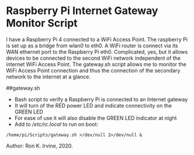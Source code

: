 # Raspberry Pi Internet Gateway Monitor Script
I have a Raspberry Pi 4 connected to a WiFi Access Point. The raspberry Pi is set up as a bridge from wlan0 to eth0. A WiFi router is connect via its WAN ethernet port to the Raspberry Pi eth0. Complicated, yes, but it allows devices to be connected to the second WiFi network independent of the internet WiFi Access Point. The gateway.sh script allows me to monitor the WiFi Access Point connection and thus the connection of the secondary network to the internet at a glance.

##gateway.sh
- Bash script to verify a Raspberry Pi is connected to an Internet gateway
- It will turn of the RED power LED and indicate connectivity on the GREEN LED
- For ease of use it will also disable the GREEN LED indicator at night
- Add to */etc/rc.local* to run on boot:
```
/home/pi/Scripts/gateway.sh >/dev/null 2>/dev/null &
```
Author: Ron K. Irvine, 2020.
